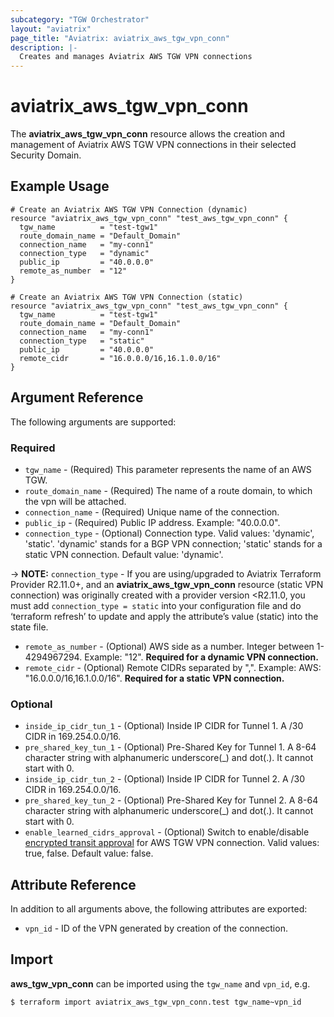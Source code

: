```yaml
---
subcategory: "TGW Orchestrator"
layout: "aviatrix"
page_title: "Aviatrix: aviatrix_aws_tgw_vpn_conn"
description: |-
  Creates and manages Aviatrix AWS TGW VPN connections
---
```


# aviatrix_aws_tgw_vpn_conn

The **aviatrix_aws_tgw_vpn_conn** resource allows the creation and management of Aviatrix AWS TGW VPN connections in their selected Security Domain.

## Example Usage

```hcl
# Create an Aviatrix AWS TGW VPN Connection (dynamic)
resource "aviatrix_aws_tgw_vpn_conn" "test_aws_tgw_vpn_conn" {
  tgw_name          = "test-tgw1"
  route_domain_name = "Default_Domain"
  connection_name   = "my-conn1"
  connection_type   = "dynamic"
  public_ip         = "40.0.0.0"
  remote_as_number  = "12"
}
```
```hcl
# Create an Aviatrix AWS TGW VPN Connection (static)
resource "aviatrix_aws_tgw_vpn_conn" "test_aws_tgw_vpn_conn" {
  tgw_name          = "test-tgw1"
  route_domain_name = "Default_Domain"
  connection_name   = "my-conn1"
  connection_type   = "static"
  public_ip         = "40.0.0.0"
  remote_cidr       = "16.0.0.0/16,16.1.0.0/16"
}
```

## Argument Reference

The following arguments are supported:

### Required
* `tgw_name` - (Required) This parameter represents the name of an AWS TGW.
* `route_domain_name` - (Required) The name of a route domain, to which the vpn will be attached.
* `connection_name` - (Required) Unique name of the connection.
* `public_ip` - (Required) Public IP address. Example: "40.0.0.0".
* `connection_type` - (Optional) Connection type. Valid values: 'dynamic', 'static'. 'dynamic' stands for a BGP VPN connection; 'static' stands for a static VPN connection. Default value: 'dynamic'.

-> **NOTE:** `connection_type` - If you are using/upgraded to Aviatrix Terraform Provider R2.11.0+, and an **aviatrix_aws_tgw_vpn_conn** resource (static VPN connection) was originally created with a provider version <R2.11.0, you must add `connection_type = static` into your configuration file and do ‘terraform refresh’ to update and apply the attribute’s value (static) into the state file.

* `remote_as_number` - (Optional) AWS side as a number. Integer between 1-4294967294. Example: "12". **Required for a dynamic VPN connection.**
* `remote_cidr` - (Optional) Remote CIDRs separated by ",". Example: AWS: "16.0.0.0/16,16.1.0.0/16". **Required for a static VPN connection.**

### Optional
* `inside_ip_cidr_tun_1` - (Optional) Inside IP CIDR for Tunnel 1. A /30 CIDR in 169.254.0.0/16.
* `pre_shared_key_tun_1` - (Optional) Pre-Shared Key for Tunnel 1. A 8-64 character string with alphanumeric underscore(_) and dot(.). It cannot start with 0.
* `inside_ip_cidr_tun_2` - (Optional) Inside IP CIDR for Tunnel 2. A /30 CIDR in 169.254.0.0/16.
* `pre_shared_key_tun_2` - (Optional) Pre-Shared Key for Tunnel 2. A 8-64 character string with alphanumeric underscore(_) and dot(.). It cannot start with 0.
* `enable_learned_cidrs_approval` - (Optional) Switch to enable/disable [encrypted transit approval](https://docs.aviatrix.com/HowTos/tgw_approval.html) for AWS TGW VPN connection. Valid values: true, false. Default value: false.

## Attribute Reference

In addition to all arguments above, the following attributes are exported:

* `vpn_id` - ID of the VPN generated by creation of the connection.

## Import

**aws_tgw_vpn_conn** can be imported using the `tgw_name` and `vpn_id`, e.g.

```
$ terraform import aviatrix_aws_tgw_vpn_conn.test tgw_name~vpn_id
```
